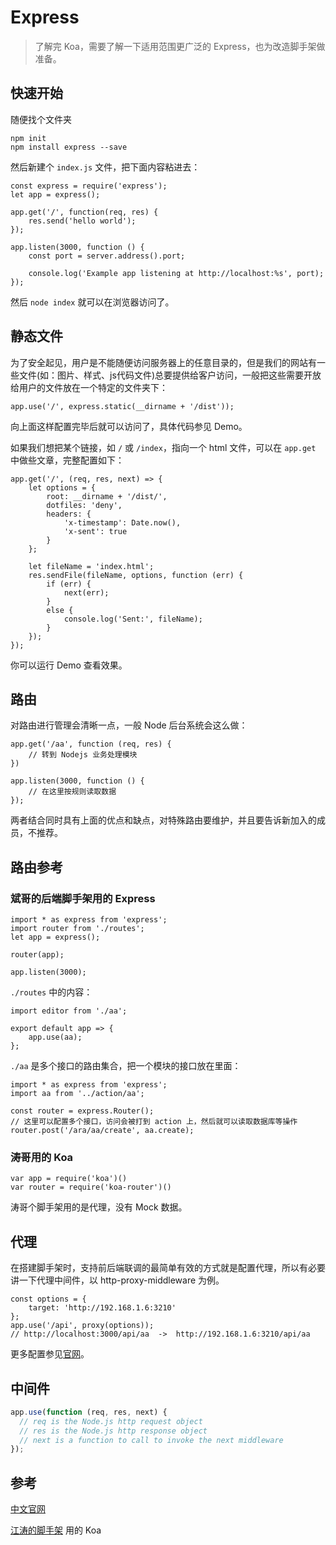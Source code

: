 # Express

> 了解完 Koa，需要了解一下适用范围更广泛的 Express，也为改造脚手架做准备。

## 快速开始

随便找个文件夹

    npm init
    npm install express --save

然后新建个 `index.js` 文件，把下面内容粘进去：

    const express = require('express');
    let app = express();

    app.get('/', function(req, res) {
        res.send('hello world');
    });

    app.listen(3000, function () {
        const port = server.address().port;

        console.log('Example app listening at http://localhost:%s', port);
    });

然后 `node index` 就可以在浏览器访问了。

## 静态文件

为了安全起见，用户是不能随便访问服务器上的任意目录的，但是我们的网站有一些文件(如：图片、样式、js代码文件)总要提供给客户访问，一般把这些需要开放给用户的文件放在一个特定的文件夹下：

    app.use('/', express.static(__dirname + '/dist'));

向上面这样配置完毕后就可以访问了，具体代码参见 Demo。

如果我们想把某个链接，如 `/` 或 `/index`，指向一个 html 文件，可以在 `app.get` 中做些文章，完整配置如下：

    app.get('/', (req, res, next) => {
        let options = {
            root: __dirname + '/dist/',
            dotfiles: 'deny',
            headers: {
                'x-timestamp': Date.now(),
                'x-sent': true
            }
        };

        let fileName = 'index.html';
        res.sendFile(fileName, options, function (err) {
            if (err) {
                next(err);
            }
            else {
                console.log('Sent:', fileName);
            }
        });
    });

你可以运行 Demo 查看效果。

## 路由

对路由进行管理会清晰一点，一般 Node 后台系统会这么做：

    app.get('/aa', function (req, res) {
        // 转到 Nodejs 业务处理模块
    })

    app.listen(3000, function () {
        // 在这里按规则读取数据
    });

两者结合同时具有上面的优点和缺点，对特殊路由要维护，并且要告诉新加入的成员，不推荐。

## 路由参考

### 斌哥的后端脚手架用的 Express

    import * as express from 'express';
    import router from './routes';
    let app = express();

    router(app);

    app.listen(3000);

`./routes` 中的内容：

    import editor from './aa';

    export default app => {
        app.use(aa);
    };

`./aa` 是多个接口的路由集合，把一个模块的接口放在里面：

    import * as express from 'express';
    import aa from '../action/aa';

    const router = express.Router();
    // 这里可以配置多个接口，访问会被打到 action 上，然后就可以读取数据库等操作
    router.post('/ara/aa/create', aa.create);

### 涛哥用的 Koa

    var app = require('koa')()
    var router = require('koa-router')()

涛哥个脚手架用的是代理，没有 Mock 数据。

## 代理

在搭建脚手架时，支持前后端联调的最简单有效的方式就是配置代理，所以有必要讲一下代理中间件，以  http-proxy-middleware 为例。

    const options = {
        target: 'http://192.168.1.6:3210'
    };
    app.use('/api', proxy(options));
    // http://localhost:3000/api/aa  ->  http://192.168.1.6:3210/api/aa

更多配置参见[官网](https://github.com/chimurai/http-proxy-middleware)。

## 中间件

```js
app.use(function (req, res, next) {
  // req is the Node.js http request object
  // res is the Node.js http response object
  // next is a function to call to invoke the next middleware
});
```

## 参考

[中文官网](http://www.expressjs.com.cn/)

[江涛的脚手架](https://github.com/chef-template/vue-mobile) 用的 Koa
